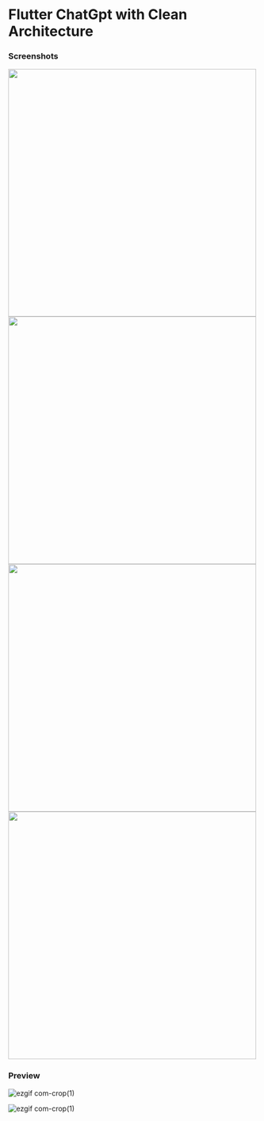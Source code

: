# Flutter ChatGpt with Clean Architecture

### Screenshots

<p float="left">
  <img src="https://user-images.githubusercontent.com/10207753/209536364-8e127d2b-42ca-4f9b-be13-5cd64ce9f46a.png" height="500" /> 
    <img src="https://user-images.githubusercontent.com/10207753/209536369-93fa12d4-2dde-4b34-87fd-b62c95b0bfe3.png" height="500" /> 
        <img src="https://user-images.githubusercontent.com/10207753/209536379-8213e5bd-6504-440a-9a46-812f76386da3.png" height="500" /> 
                <img src="https://user-images.githubusercontent.com/10207753/209536383-108c970b-5da4-4488-8f96-944c20c35624.png" height="500" /> 
 
  
  <br />
</p>

### Preview
<p float="left">

![ezgif com-crop(1)](https://media.giphy.com/media/1rjazDUYO54XUTQJ6q/giphy.gif)
  <br/>
  

![ezgif com-crop(1)](https://media.giphy.com/media/HWhHqPdxqyoA5NNhf0/giphy.gif)

</p>
 
 
